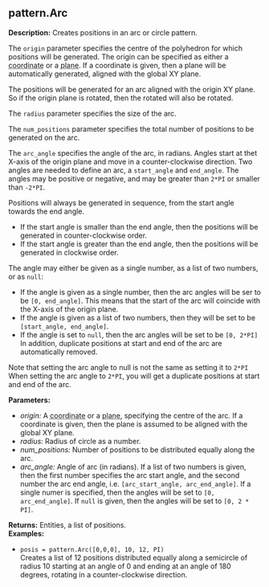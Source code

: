 ## pattern.Arc  
  
  
**Description:** Creates positions in an arc or circle pattern.


The `origin` parameter specifies the centre of the polyhedron for which positions will be
generated. The origin can be specified as either a <abbr title='A list of three numbers, [x, y, z]'>coordinate</abbr> or a <abbr title='Three lists of three numbers, [origin, x-axis, y-axis]'>plane</abbr>. If a coordinate
is given, then a plane will be automatically generated, aligned with the global XY plane.


The positions will be generated for an arc aligned with the origin XY plane.
So if the origin plane is rotated, then the rotated will also be rotated.


The `radius` parameter specifies the size of the arc.


The `num_positions` parameter specifies the total number of positions to be generated on the arc.


The `arc_angle` specifies the angle of the arc, in radians. Angles start at thet X-axis of the
origin plane and move in a counter-clockwise direction. Two angles are needed to define an arc,
a `start_angle` and `end_angle`. The angles may be positive or negative, and may be
greater than `2*PI` or smaller than `-2*PI`.


Positions will always be generated in sequence, from the start angle towards the end angle.
- If the start angle is smaller than the end angle, then the positions will be generated in
counter-clockwise order.
- If the start angle is greater than the end angle, then the positions will be generated in
clockwise order.


The angle may either be given as a single number, as a list of two numbers, or as `null`:
- If the angle is given as a single number, then the arc angles will be ser to be
`[0, end_angle]`. This means that the start of the arc will coincide with the X-axis
of the origin plane.
- If the angle is given as a list of two numbers, then they will be set to be
`[start_angle, end_angle]`.
- If the angle is set to `null`, then the arc angles will be set to be
`[0, 2*PI]` In addition, duplicate positions at start and end of the arc are
automatically removed.


Note that setting the arc angle to null is not the same as setting it to `2*PI`
When setting the arc angle to `2*PI`, you will get a duplicate positions at start and end
of the arc.

  
  
**Parameters:**  
  * *origin:* A <abbr title='A list of three numbers, [x, y, z]'>coordinate</abbr> or a <abbr title='Three lists of three numbers, [origin, x-axis, y-axis]'>plane</abbr>, specifying the centre of the arc.
If a coordinate is given, then the plane is assumed to be aligned with the global XY plane.  
  * *radius:* Radius of circle as a number.  
  * *num\_positions:* Number of positions to be distributed equally along the arc.  
  * *arc\_angle:* Angle of arc (in radians). If a list of two numbers is given, then the first
number specifies the arc start angle, and the second number the arc end angle, i.e.
`[arc_start_angle, arc_end_angle]`. If a single numer is specified, then the angles will be set
to `[0, arc_end_angle]`. If `null` is given, then the angles will be set to `[0, 2 * PI]`.  
  
**Returns:** Entities, a list of positions.  
**Examples:**  
  * `posis = pattern.Arc([0,0,0], 10, 12, PI)`  
    Creates a list of 12 positions distributed equally along a semicircle of radius 10
starting at an angle of 0 and ending at an angle of 180 degrees, rotating in a counter-clockwise
direction.
  

